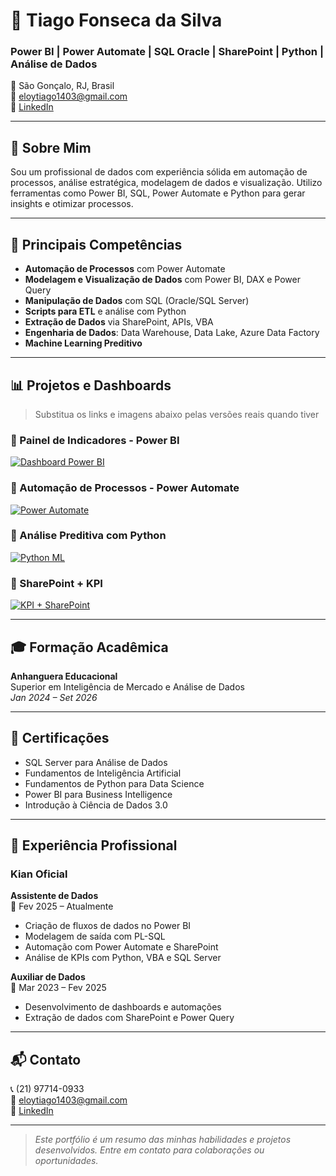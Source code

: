 # 👋 Tiago Fonseca da Silva

### Power BI | Power Automate | SQL Oracle | SharePoint | Python | Análise de Dados

📍 São Gonçalo, RJ, Brasil  
📧 eloytiago1403@gmail.com  
🔗 [LinkedIn](https://www.linkedin.com/in/tiago-fonseca-da-silva-126aa22a5)

---

## 💼 Sobre Mim

Sou um profissional de dados com experiência sólida em automação de processos, análise estratégica, modelagem de dados e visualização. Utilizo ferramentas como Power BI, SQL, Power Automate e Python para gerar insights e otimizar processos.

---

## 🧠 Principais Competências

- **Automação de Processos** com Power Automate  
- **Modelagem e Visualização de Dados** com Power BI, DAX e Power Query  
- **Manipulação de Dados** com SQL (Oracle/SQL Server)  
- **Scripts para ETL** e análise com Python  
- **Extração de Dados** via SharePoint, APIs, VBA  
- **Engenharia de Dados**: Data Warehouse, Data Lake, Azure Data Factory  
- **Machine Learning Preditivo**

---

## 📊 Projetos e Dashboards

> Substitua os links e imagens abaixo pelas versões reais quando tiver

### 🔷 Painel de Indicadores - Power BI  
[![Dashboard Power BI](https://via.placeholder.com/800x400.png?text=Dashboard+Power+BI)](https://seulink.com/relatorio1)

### 🔷 Automação de Processos - Power Automate  
[![Power Automate](https://via.placeholder.com/800x400.png?text=Automacao+Power+Automate)](https://seulink.com/relatorio2)

### 🔷 Análise Preditiva com Python  
[![Python ML](https://via.placeholder.com/800x400.png?text=Machine+Learning+Python)](https://seulink.com/relatorio3)

### 🔷 SharePoint + KPI  
[![KPI + SharePoint](https://via.placeholder.com/800x400.png?text=Dashboard+SharePoint)](https://seulink.com/relatorio4)

---

## 🎓 Formação Acadêmica

**Anhanguera Educacional**  
Superior em Inteligência de Mercado e Análise de Dados  
*Jan 2024 – Set 2026*

---

## 📜 Certificações

- SQL Server para Análise de Dados  
- Fundamentos de Inteligência Artificial  
- Fundamentos de Python para Data Science  
- Power BI para Business Intelligence  
- Introdução à Ciência de Dados 3.0

---

## 🧾 Experiência Profissional

### Kian Oficial

**Assistente de Dados**  
📆 Fev 2025 – Atualmente  
- Criação de fluxos de dados no Power BI  
- Modelagem de saída com PL-SQL  
- Automação com Power Automate e SharePoint  
- Análise de KPIs com Python, VBA e SQL Server  

**Auxiliar de Dados**  
📆 Mar 2023 – Fev 2025  
- Desenvolvimento de dashboards e automações  
- Extração de dados com SharePoint e Power Query

---

## 📬 Contato

📞 (21) 97714-0933  
📧 eloytiago1403@gmail.com  
🔗 [LinkedIn](https://www.linkedin.com/in/tiago-fonseca-da-silva-126aa22a5)

---

> _Este portfólio é um resumo das minhas habilidades e projetos desenvolvidos. Entre em contato para colaborações ou oportunidades._
